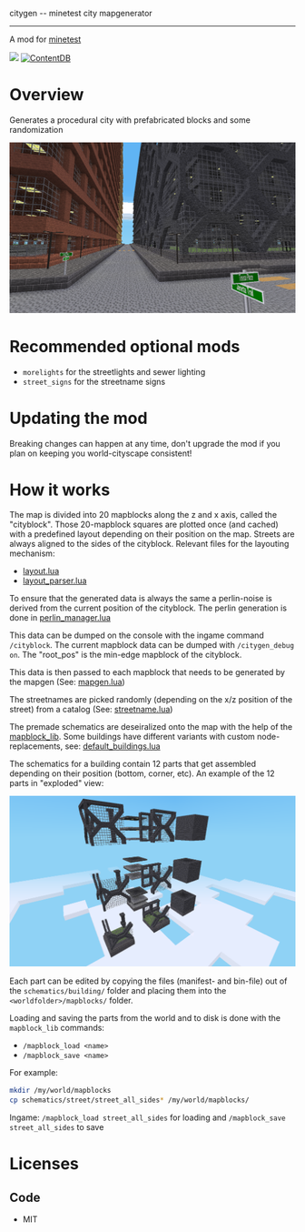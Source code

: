 
citygen -- minetest city mapgenerator

-----------------

A mod for [minetest](http://www.minetest.net)

![](https://github.com/BuckarooBanzay/citygen/workflows/luacheck/badge.svg)
[![ContentDB](https://content.minetest.net/packages/BuckarooBanzay/citygen/shields/downloads/)](https://content.minetest.net/packages/BuckarooBanzay/citygen/)

# Overview

Generates a procedural city with prefabricated blocks and some randomization

<img src="./screenshot.png"/>

# Recommended optional mods

* `morelights` for the streetlights and sewer lighting
* `street_signs` for the streetname signs

# Updating the mod

Breaking changes can happen at any time, don't upgrade the mod if you plan on keeping you world-cityscape consistent!

# How it works

The map is divided into 20 mapblocks along the z and x axis, called the "cityblock".
Those 20-mapblock squares are plotted once (and cached) with a predefined layout depending on their position on the map.
Streets are always aligned to the sides of the cityblock.
Relevant files for the layouting mechanism:
* [layout.lua](layout.lua)
* [layout_parser.lua](layout_parser.lua)


To ensure that the generated data is always the same a perlin-noise is derived from the current position of the cityblock.
The perlin generation is done in [perlin_manager.lua](perlin_manager.lua)

This data can be dumped on the console with the ingame command `/cityblock`.
The current mapblock data can be dumped with `/citygen_debug on`.
The "root_pos" is the min-edge mapblock of the cityblock.

This data is then passed to each mapblock that needs to be generated by the mapgen (See: [mapgen.lua](mapgen.lua))

The streetnames are picked randomly (depending on the x/z position of the street) from a catalog (See: [streetname.lua](util/streetname.lua))

The premade schematics are deseiralized onto the map with the help of the [mapblock_lib](https://github.com/BuckarooBanzay/mapblock_lib).
Some buildings have different variants with custom node-replacements, see: [default_buildings.lua](default_buildings.lua)

The schematics for a building contain 12 parts that get assembled depending on their position (bottom, corner, etc).
An example of the 12 parts in "exploded" view:

<img src="./12-slice.png"/>

Each part can be edited by copying the files (manifest- and bin-file) out of the `schematics/building/` folder
and placing them into the `<worldfolder>/mapblocks/` folder.

Loading and saving the parts from the world and to disk is done with the `mapblock_lib` commands:
* `/mapblock_load <name>`
* `/mapblock_save <name>`

For example:
```bash
mkdir /my/world/mapblocks
cp schematics/street/street_all_sides* /my/world/mapblocks/
```

Ingame: `/mapblock_load street_all_sides` for loading and `/mapblock_save street_all_sides` to save

# Licenses

## Code

* MIT
